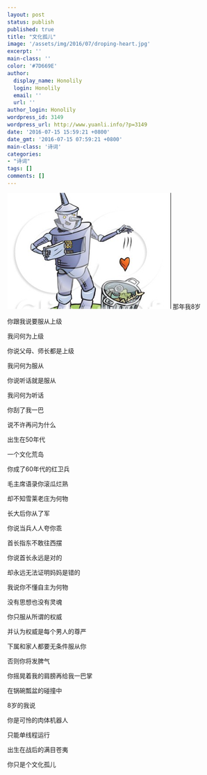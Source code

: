 ```yaml
---
layout: post
status: publish
published: true
title: "文化孤儿"
image: '/assets/img/2016/07/droping-heart.jpg'
excerpt: ''
main-class: ''
color: '#7D669E'
author:
  display_name: Honolily
  login: Honolily
  email: ''
  url: ''
author_login: Honolily
wordpress_id: 3149
wordpress_url: http://www.yuanli.info/?p=3149
date: '2016-07-15 15:59:21 +0800'
date_gmt: '2016-07-15 07:59:21 +0800'
main-class: '诗词'
categories:
- "诗词"
tags: []
comments: []
---
```

![droping heart](/assets/img/2016/07/droping-heart.jpg "droping heart")
那年我8岁

你跟我说要服从上级

我问何为上级

你说父母、师长都是上级

我问何为服从

你说听话就是服从

我问何为听话

你刮了我一巴

说不许再问为什么

出生在50年代

一个文化荒岛

你成了60年代的红卫兵

毛主席语录你滚瓜烂熟

却不知雪莱老庄为何物

长大后你从了军

你说当兵人人夸你乖

首长指东不敢往西摆

你说首长永远是对的

却永远无法证明妈妈是错的

我说你不懂自主为何物

没有思想也没有灵魂

你只服从所谓的权威

并认为权威是每个男人的尊严

下属和家人都要无条件服从你

否则你将发脾气

你摇晃着我的肩膀再给我一巴掌

在锅碗瓢盆的碰撞中

8岁的我说

你是可怜的肉体机器人

只能单线程运行

出生在战后的满目苍夷

你只是个文化孤儿
